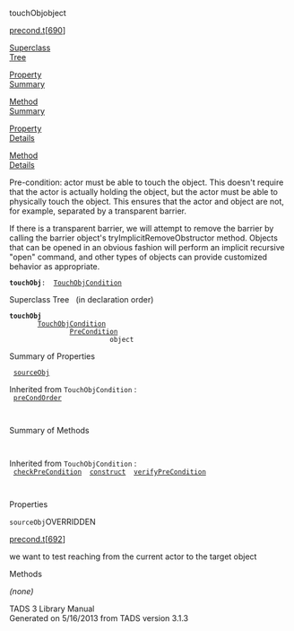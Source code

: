 ---
---
<span class="title">touchObj</span><span class="type">object</span>

[precond.t](../file/precond.t.html)\[[690](../source/precond.t.html#690)\]

[Superclass  
Tree](#_SuperClassTree_)

[Property  
Summary](#_PropSummary_)

[Method  
Summary](#_MethodSummary_)

[Property  
Details](#_Properties_)

[Method  
Details](#_Methods_)

<div class="fdesc">

Pre-condition: actor must be able to touch the object. This doesn't
require that the actor is actually holding the object, but the actor
must be able to physically touch the object. This ensures that the actor
and object are not, for example, separated by a transparent barrier.

If there is a transparent barrier, we will attempt to remove the barrier
by calling the barrier object's tryImplicitRemoveObstructor method.
Objects that can be opened in an obvious fashion will perform an
implicit recursive "open" command, and other types of objects can
provide customized behavior as appropriate.

**`touchObj`**` :   `[`TouchObjCondition`](../object/TouchObjCondition.html)

</div>

<span id="_SuperClassTree_"></span>

<div class="mjhd">

<span class="hdln">Superclass Tree</span>   (in declaration order)

</div>

**`touchObj`**  
`         `[`TouchObjCondition`](../object/TouchObjCondition.html)  
`                 `[`PreCondition`](../object/PreCondition.html)  
`                         object`  
<span id="_PropSummary_"></span>

<div class="mjhd">

<span class="hdln">Summary of Properties</span>  

</div>

` `[`sourceObj`](#sourceObj)`  `

Inherited from `TouchObjCondition` :  
` `[`preCondOrder`](../object/TouchObjCondition.html#preCondOrder)`  `

` `

<span id="_MethodSummary_"></span>

<div class="mjhd">

<span class="hdln">Summary of Methods</span>  

</div>

` `

Inherited from `TouchObjCondition` :  
` `[`checkPreCondition`](../object/TouchObjCondition.html#checkPreCondition)`  `[`construct`](../object/TouchObjCondition.html#construct)`  `[`verifyPreCondition`](../object/TouchObjCondition.html#verifyPreCondition)`  `

` `

<span id="_Properties_"></span>

<div class="mjhd">

<span class="hdln">Properties</span>  

</div>

<span id="sourceObj"></span>

`sourceObj`<span class="rem">OVERRIDDEN</span>

[precond.t](../file/precond.t.html)\[[692](../source/precond.t.html#692)\]

<div class="desc">

we want to test reaching from the current actor to the target object

</div>

<span id="_Methods_"></span>

<div class="mjhd">

<span class="hdln">Methods</span>  

</div>

*(none)*

<div class="ftr">

TADS 3 Library Manual  
Generated on 5/16/2013 from TADS version 3.1.3

</div>
